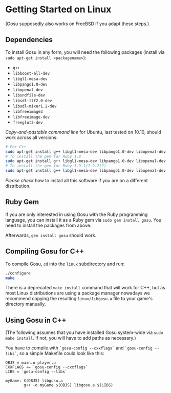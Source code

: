 # Getting Started on Linux

(Gosu supposedly also works on FreeBSD if you adapt these steps.)

## Dependencies

To install Gosu in any form, you will need the following packages (install via `sudo apt-get install <packagename>`):

  * `g++`
  * `libboost-all-dev`
  * `libgl1-mesa-dev`
  * `libpango1.0-dev`
  * `libopenal-dev`
  * `libsndfile-dev`
  * `libsdl-ttf2.0-dev`
  * `libsdl-mixer1.2-dev`
  * `libfreeimage3`
  * `libfreeimage-dev`
  * `freeglut3-dev`

*Copy-and-pastable command line* for Ubuntu, last tested on 10.10, should work across all versions:

```bash
# For C++
sudo apt-get install g++ libgl1-mesa-dev libpango1.0-dev libopenal-dev libsndfile-dev libsdl-ttf2.0-dev libfreeimage3 libfreeimage-dev
# To install the gem for Ruby 1.8
sudo apt-get install g++ libgl1-mesa-dev libpango1.0-dev libopenal-dev libsndfile-dev libsdl-ttf2.0-dev libfreeimage3 libfreeimage-dev ruby1.8-dev rubygems
# To install the gem for Ruby 1.9.1/1.9.2(?)
sudo apt-get install g++ libgl1-mesa-dev libpango1.0-dev libopenal-dev libsndfile-dev libsdl-ttf2.0-dev libfreeimage3 libfreeimage-dev ruby1.9.1-dev rubygems
```

*Please check* how to install all this software if you are on a different distribution.

## Ruby Gem

If you are only interested in using Gosu with the Ruby programming language, you can install it as a Ruby gem via `sudo gem install gosu`. You need to install the packages from above.

Afterwards, `gem install gosu` should work.

## Compiling Gosu for C++

To compile Gosu, `cd` into the `linux` subdirectory and run:

```bash
./configure
make
```

There is a deprecated `make install` command that will work for C++, but as most Linux distributions are using a package manager nowadays we recommend copying the resulting `linux/libgosu.a` file to your game's directory manually.

## Using Gosu in C++

(The following assumes that you have installed Gosu system-wide via `sudo make install`. If not, you will have to add paths as necessary.)

You have to compile with `` `gosu-config --cxxflags` `` and `` `gosu-config --libs` ``, so a simple Makefile could look like this:

```make
OBJS = main.o player.o
CXXFLAGS += `gosu-config --cxxflags`
LIBS = `gosu-config --libs`

myGame: $(OBJS) libgosu.a
        g++ -o myGame $(OBJS) libgosu.a $(LIBS)
```

